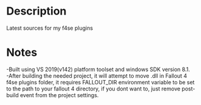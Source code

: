 # Description
Latest sources for my f4se plugins

# Notes
-Built using VS 2019(v142) platform toolset and windows SDK version 8.1.  
-After building the needed project, it will attempt to move .dll in Fallout 4 f4se plugins folder, it requires FALLOUT_DIR environment variable to be set to the path to your fallout 4 directory, if  you dont want to, just remove post-build event from the project settings.
